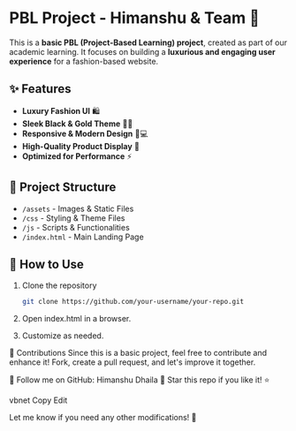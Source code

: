 # PBL Project - Himanshu & Team 🚀

This is a **basic PBL (Project-Based Learning) project**, created as part of our academic learning. It focuses on building a **luxurious and engaging user experience** for a fashion-based website.

## ✨ Features
- **Luxury Fashion UI** 🛍️  
- **Sleek Black & Gold Theme** 🖤✨  
- **Responsive & Modern Design** 📱💻  
- **High-Quality Product Display** 📸  
- **Optimized for Performance** ⚡  

## 📂 Project Structure
- `/assets` - Images & Static Files  
- `/css` - Styling & Theme Files  
- `/js` - Scripts & Functionalities  
- `/index.html` - Main Landing Page  

## 🚀 How to Use
1. Clone the repository  
   ```sh
   git clone https://github.com/your-username/your-repo.git


2. Open index.html in a browser.

3. Customize as needed.

📌 Contributions
Since this is a basic project, feel free to contribute and enhance it! Fork, create a pull request, and let's improve it together.

🔗 Follow me on GitHub: Himanshu Dhaila
🌟 Star this repo if you like it! ⭐

vbnet
Copy
Edit

Let me know if you need any other modifications! 🚀







